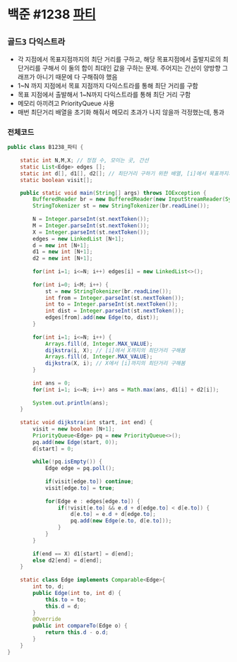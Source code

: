 # 백준 #1238 [파티](https://www.acmicpc.net/problem/1238)
`골드3` `다익스트라`
---
- 각 지점에서 목표지점까지의 최단 거리를 구하고, 해당 목표지점에서 출발지로의 최단거리를 구해서 이 둘의 합이 최대인 값을 구하는 문제. 주어지는 간선이 양방향 그래프가 아니기 때문에 다 구해줘야 했음
- 1~N 까지 지점에서 목표 지점까지 다익스트라를 통해 최단 거리를 구함
- 목표 지점에서 출발해서 1~N까지 다익스트라를 통해 최단 거리 구함
- 메모리 아끼려고 PriorityQueue 사용
- 매번 최단거리 배열을 초기화 해줘서 메모리 초과가 나지 않을까 걱정했는데, 통과

### 전체코드
```java
public class B1238_파티 {
	
	static int N,M,X; // 정점 수, 모이는 곳, 간선 
	static List<Edge> edges [];
	static int d[], d1[], d2[]; // 최단거리 구하기 위한 배열, [i]에서 목표까지의 최단 거리, 목표에서 [i]까지의 최단거리 
	static boolean visit[];

	public static void main(String[] args) throws IOException {
		BufferedReader br = new BufferedReader(new InputStreamReader(System.in));
		StringTokenizer st = new StringTokenizer(br.readLine());
		
		N = Integer.parseInt(st.nextToken());
		M = Integer.parseInt(st.nextToken());
		X = Integer.parseInt(st.nextToken());
		edges = new LinkedList [N+1];
		d = new int [N+1];
		d1 = new int [N+1];
		d2 = new int [N+1];
		
		for(int i=1; i<=N; i++) edges[i] = new LinkedList<>();
		
		for(int i=0; i<M; i++) {
			st = new StringTokenizer(br.readLine());
			int from = Integer.parseInt(st.nextToken());
			int to = Integer.parseInt(st.nextToken());
			int dist = Integer.parseInt(st.nextToken());
			edges[from].add(new Edge(to, dist));
		}
		
		for(int i=1; i<=N; i++) {
			Arrays.fill(d, Integer.MAX_VALUE);
			dijkstra(i, X); // [i]에서 X까지의 최단거리 구해봄 
			Arrays.fill(d, Integer.MAX_VALUE);
			dijkstra(X, i); // X에서 [i]까지의 최단거리 구해봄 
		}
		
		int ans = 0;
		for(int i=1; i<=N; i++) ans = Math.max(ans, d1[i] + d2[i]);
		
		System.out.println(ans);
	}
	
	static void dijkstra(int start, int end) {
		visit = new boolean [N+1];
		PriorityQueue<Edge> pq = new PriorityQueue<>();
		pq.add(new Edge(start, 0));
		d[start] = 0;
		
		while(!pq.isEmpty()) {
			Edge edge = pq.poll();
			
			if(visit[edge.to]) continue;
			visit[edge.to] = true;
			
			for(Edge e : edges[edge.to]) {
				if(!visit[e.to] && e.d + d[edge.to] < d[e.to]) {
					d[e.to] = e.d + d[edge.to];
					pq.add(new Edge(e.to, d[e.to]));
				}
			}
		}
		
		if(end == X) d1[start] = d[end];
		else d2[end] = d[end];
	}
	
	static class Edge implements Comparable<Edge>{
		int to, d;
		public Edge(int to, int d) {
			this.to = to;
			this.d = d;
		}
		@Override
		public int compareTo(Edge o) {
			return this.d - o.d;
		}
	}
}
```
